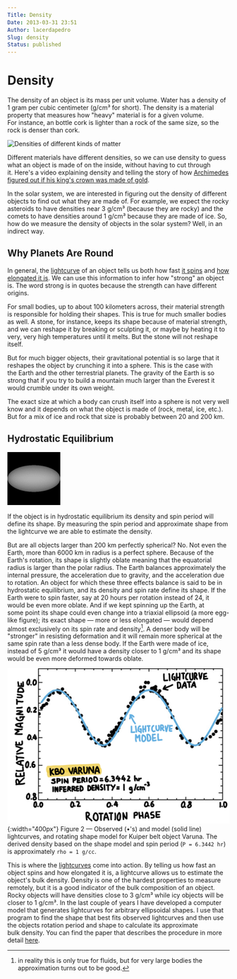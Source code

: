 ```yaml
---
Title: Density
Date: 2013-03-31 23:51
Author: lacerdapedro
Slug: density
Status: published
---
```


# Density

The density of an object is its mass per unit volume. Water has a density of 1 gram per cubic centimeter (g/cm³ for short). The density is a material property that measures how "heavy" material is for a given volume. For instance, an bottle cork is lighter than a rock of the same size, so the rock is denser than cork.

![Densities of different kinds of matter](http://lacerdapedro.files.wordpress.com/2013/03/2014-02-27-density.jpg)

Different materials have different densities, so we can use density to guess what an object is made of on the inside, without having to cut through it. Here's a video explaining density and telling the story of how [Archimedes figured out if his king's crown was made of gold](http://video.mit.edu/watch/is-that-really-gold-archimedes-and-density-10968/). 

In the solar system, we are interested in figuring out the density of different objects to find out what they are made of. For example, we expect the rocky asteroids to have densities near 3 g/cm³ (because they are rocky) and the comets to have densities around 1 g/cm³ because they are made of ice. So, how do we measure the density of objects in the solar system? Well, in an indirect way.

## Why Planets Are Round

In general, the [lightcurve](lightcurves-of-small-solar-system-bodies) of an object tells us both how fast [it spins](the-rotational-properties-of-kuiper-belt-objects) and [how elongated it is](the-shapes-of-kuiper-belt-objects). We can use this information to infer how "strong" an object is. The word strong is in quotes because the strength can have different origins.

For small bodies, up to about 100 kilometers across, their material strength is responsible for holding their shapes. This is true for much smaller bodies as well. A stone, for instance, keeps its shape because of material strength, and we can reshape it by breaking or sculpting it, or maybe by heating it to very, very high temperatures until it melts. But the stone will not reshape itself.

But for much bigger objects, their gravitational potential is so large that it reshapes the object by crunching it into a sphere. This is the case with the Earth and the other terrestrial planets. The gravity of the Earth is so strong that if you try to build a mountain much larger than the Everest it would crumble under its own weight.

The exact size at which a body can crush itself into a sphere is not very well know and it depends on what the object is made of (rock, metal, ice, etc.). But for a mix of ice and rock that size is probably between 20 and 200 km.

## Hydrostatic Equilibrium

![Rotating Ellipsoid](figs/2013/09/non-spherical.gif) 

If the object is in hydrostatic equilibrium its density and spin period will define its shape. By measuring the spin period and approximate shape from the lightcurve we are able to estimate the  density.

But are all objects larger than 200 km perfectly spherical? No. Not even the Earth, more than 6000 km in radius is a perfect sphere. Because of the Earth's rotation, its shape is slightly oblate meaning that the equatorial radius is larger than the polar radius. The Earth balances approximately the  internal pressure, the acceleration due to gravity, and the  acceleration due to rotation. An object for which these three  effects balance is said to be in hydrostatic equilibrium, and its density and spin rate define its shape. If the Earth were to  spin faster, say at 20 hours per rotation instead of 24, it would be even more oblate. And if we kept spinning up the Earth, at some point its shape could even change into a triaxial ellipsoid (a more egg-like figure); its exact shape — more or less elongated — would depend almost exclusively on its spin rate and density[^1]. A denser body will be "stronger" in resisting deformation and it will remain more spherical at the same spin rate than a less dense body. If the Earth were made of ice, instead of 5 g/cm³ it would have a density closer to 1 g/cm³ and its shape would be even more deformed towards oblate.

![Figure 2 — Observed (•'s) and model (solid line) lightcurves, and rotating shape model for Kuiper belt object Varuna. The derived density based on the shape model and spin period (`P = 6.3442 hr`) is approximately `rho = 1 g/cc`](figs/2013/03/2013-04-08-varuna-lightcurve.png){:width="400px"} Figure 2 — Observed (•'s) and model (solid line) lightcurves, and rotating shape model for Kuiper belt object Varuna. The derived density based on the shape model and spin period (`P = 6.3442 hr`) is approximately `rho = 1 g/cc`.

This is where the [lightcurves](lightcurves-of-small-solar-system-bodies) come into action. By telling us how fast an object spins and how elongated it is, a lightcurve allows us to estimate the object's bulk density. Density is one of the hardest properties to measure remotely, but it is a good indicator of the bulk composition of an object. Rocky objects will have densities close to 3 g/cm³ while icy objects will be closer to 1 g/cm³. In the last couple of years I have developed a computer model that generates lightcurves for arbitrary ellipsoidal shapes. I use that program to find the shape that best fits observed lightcurves and then use the objects rotation period and shape to calculate its approximate bulk density. You can find the paper that describes the procedure in more detail [here](https://ui.adsabs.harvard.edu/#abs/2007AJ....133.1393L/abstract).

[^1]: in reality this is only true for fluids, but for very large bodies the approximation turns out to be good.
